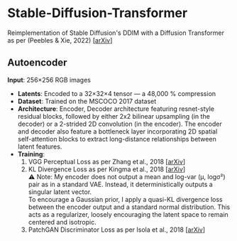 # Stable-Diffusion-Transformer
Reimplementation of Stable Diffusion's DDIM with a Diffusion Transformer as per (Peebles & Xie, 2022) [[arXiv](https://arxiv.org/abs/2212.09748)]

## **Autoencoder**
**Input**: 
    256×256 RGB images  
- **Latents**:
    Encoded to a 32×32×4 tensor — a 48,000 % compression
- **Dataset**:
    Trained on the MSCOCO 2017 dataset  
- **Architecture**:
    Encoder, Decoder architecture featuring resnet-style residual blocks, followed by either 2x2 bilinear upsampling (in the decoder) or a 2-strided 2D convolution (in the encoder). The encoder and decoder also         feature a bottleneck layer incorporating 2D spatial self-attention blocks to extract long-distance relationships between latent features.
- **Training**:
    1) VGG Perceptual Loss as per Zhang et al., 2018 [[arXiv](https://arxiv.org/abs/1801.03924)]
    2) KL Divergence Loss as per Kingma et al., 2018 [[arXiv](https://arxiv.org/abs/1312.6114)]
       <br>⚠️ Note: My encoder does not output a mean and log-var (μ, logσ²) pair as in a standard VAE. Instead, it deterministically outputs a singular latent vector.  
          To encourage a Gaussian prior, I apply a quasi-KL divergence loss between the encoder output and a standard normal distribution. This acts as a regularizer, loosely encouraging the latent space to remain            centered and isotropic.
    3) PatchGAN Discriminator Loss as per Isola et al., 2018 [[arXiv](https://arxiv.org/pdf/1611.07004)]
